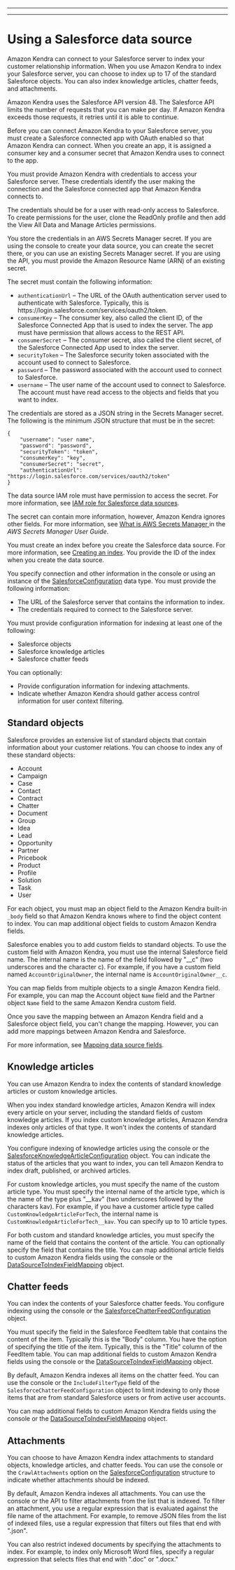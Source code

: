--------

--------

# Using a Salesforce data source<a name="data-source-salesforce"></a>

Amazon Kendra can connect to your Salesforce server to index your customer relationship information\. When you use Amazon Kendra to index your Salesforce server, you can choose to index up to 17 of the standard Salesforce objects\. You can also index knowledge articles, chatter feeds, and attachments\.

Amazon Kendra uses the Salesforce API version 48\. The Salesforce API limits the number of requests that you can make per day\. If Amazon Kendra exceeds those requests, it retries until it is able to continue\.

Before you can connect Amazon Kendra to your Salesforce server, you must create a Salesforce connected app with OAuth enabled so that Amazon Kendra can connect\. When you create an app, it is assigned a consumer key and a consumer secret that Amazon Kendra uses to connect to the app\.

You must provide Amazon Kendra with credentials to access your Salesforce server\. These credentials identify the user making the connection and the Salesforce connected app that Amazon Kendra connects to\.

The credentials should be for a user with read\-only access to Salesforce\. To create permissions for the user, clone the ReadOnly profile and then add the View All Data and Manage Articles permissions\.

You store the credentials in an AWS Secrets Manager secret\. If you are using the console to create your data source, you can create the secret there, or you can use an existing Secrets Manager secret\. If you are using the API, you must provide the Amazon Resource Name \(ARN\) of an existing secret\.

The secret must contain the following information:
+ `authenticationUrl` – The URL of the OAuth authentication server used to authenticate with Salesforce\. Typically, this is https://login\.salesforce\.com/services/oauth2/token\.
+ `consumerKey` – The consumer key, also called the client ID, of the Salesforce Connected App that is used to index the server\. The app must have permission that allows access to the REST API\.
+ `consumerSecret` – The consumer secret, also called the client secret, of the Salesforce Connected App used to index the server\.
+ `securityToken` – The Salesforce security token associated with the account used to connect to Salesforce\.
+ `password` – The password associated with the account used to connect to Salesforce\.
+ `username` – The user name of the account used to connect to Salesforce\. The account must have read access to the objects and fields that you want to index\.

The credentials are stored as a JSON string in the Secrets Manager secret\. The following is the minimum JSON structure that must be in the secret:

```
{
    "username": "user name",
    "password": "password",
    "securityToken": "token",
    "consumerKey": "key",
    "consumerSecret": "secret",
    "authenticationUrl": "https://login.salesforce.com/services/oauth2/token"
}
```

The data source IAM role must have permission to access the secret\. For more information, see [IAM role for Salesforce data sources](iam-roles.md#iam-roles-ds-sf)\.

The secret can contain more information, however, Amazon Kendra ignores other fields\. For more information, see [ What is AWS Secrets Manager ](https://docs.aws.amazon.com/secretsmanager/latest/userguide/intro.html) in the *AWS Secrets Manager User Guide*\.

You must create an index before you create the Salesforce data source\. For more information, see [Creating an index](create-index.md)\. You provide the ID of the index when you create the data source\.

You specify connection and other information in the console or using an instance of the [SalesforceConfiguration](API_SalesforceConfiguration.md) data type\. You must provide the following information: 
+ The URL of the Salesforce server that contains the information to index\.
+ The credentials required to connect to the Salesforce server\.

You must provide configuration information for indexing at least one of the following:
+ Salesforce objects
+ Salesforce knowledge articles
+ Salesforce chatter feeds

You can optionally:
+ Provide configuration information for indexing attachments\.
+ Indicate whether Amazon Kendra should gather access control information for user context filtering\.

## Standard objects<a name="salesforce-standard-objects"></a>

Salesforce provides an extensive list of standard objects that contain information about your customer relations\. You can choose to index any of these standard objects:
+ Account
+ Campaign
+ Case
+ Contact
+ Contract
+ Chatter
+ Document
+ Group
+ Idea
+ Lead
+ Opportunity
+ Partner
+ Pricebook
+ Product
+ Profile
+ Solution
+ Task
+ User

For each object, you must map an object field to the Amazon Kendra built\-in `_body` field so that Amazon Kendra knows where to find the object content to index\. You can map additional object fields to custom Amazon Kendra fields\. 

Salesforce enables you to add custom fields to standard objects\. To use the custom field with Amazon Kendra, you must use the internal Salesforce field name\. The internal name is the name of the field followed by "\_\_c" \(two underscores and the character c\)\. For example, if you have a custom field named `AccountOriginalOwner`, the internal name is `AccountOriginalOwner__c`\.

You can map fields from multiple objects to a single Amazon Kendra field\. For example, you can map the Account object `Name` field and the Partner object `Name` field to the same Amazon Kendra custom field\.

Once you save the mapping between an Amazon Kendra field and a Salesforce object field, you can't change the mapping\. However, you can add more mappings between Amazon Kendra and Salesforce\.

For more information, see [Mapping data source fields](field-mapping.md)\.

## Knowledge articles<a name="salesforce-knowledge-article"></a>

You can use Amazon Kendra to index the contents of standard knowledge articles or custom knowledge articles\. 

When you index standard knowledge articles, Amazon Kendra will index every article on your server, including the standard fields of custom knowledge articles\. If you index custom knowledge articles, Amazon Kendra indexes only articles of that type\. It won't index the contents of standard knowledge articles\. 

You configure indexing of knowledge articles using the console or the [SalesforceKnowledgeArticleConfiguration](API_SalesforceKnowledgeArticleConfiguration.md) object\. You can indicate the status of the articles that you want to index, you can tell Amazon Kendra to index draft, published, or archived articles\.

For custom knowledge articles, you must specify the name of the custom article type\. You must specify the internal name of the article type, which is the name of the type plus "\_\_kav" \(two underscores followed by the characters kav\)\. For example, if you have a customer article type called `CustomKnowledgeArticleForTech`, the internal name is `CustomKnowledgeArticleForTech__kav`\. You can specify up to 10 article types\.

For both custom and standard knowledge articles, you must specify the name of the field that contains the content of the article\. You can optionally specify the field that contains the title\. You can map additional article fields to custom Amazon Kendra fields using the console or the [DataSourceToIndexFieldMapping](API_DataSourceToIndexFieldMapping.md) object\.

## Chatter feeds<a name="salesforce-chatter-feeds"></a>

You can index the contents of your Salesforce chatter feeds\. You configure indexing using the console or the [SalesforceChatterFeedConfiguration](API_SalesforceChatterFeedConfiguration.md) object\. 

You must specify the field in the Salesforce FeedItem table that contains the content of the item\. Typically this is the "Body" column\. You have the option of specifying the title of the item\. Typically, this is the "Title" column of the FeedItem table\. You can map additional fields to custom Amazon Kendra fields using the console or the [DataSourceToIndexFieldMapping](API_DataSourceToIndexFieldMapping.md) object\.

By default, Amazon Kendra indexes all items on the chatter feed\. You can use the console or the `IncludeFilterType` field of the `SalesforceChatterFeedConfiguration` object to limit indexing to only those items that are from standard Salesforce users or from active user accounts\.

You can map additional fields to custom Amazon Kendra fields using the console or the [DataSourceToIndexFieldMapping](API_DataSourceToIndexFieldMapping.md) object\.

## Attachments<a name="salesforce-attachments"></a>

You can choose to have Amazon Kendra index attachments to standard objects, knowledge articles, and chatter feeds\. You can use the console or the `CrawlAttachments` option on the [SalesforceConfiguration](API_SalesforceConfiguration.md) structure to indicate whether attachments should be indexed\.

By default, Amazon Kendra indexes all attachments\. You can use the console or the API to filter attachments from the list that is indexed\. To filter an attachment, you use a regular expression that is evaluated against the file name of the attachment\. For example, to remove JSON files from the list of indexed files, use a regular expression that filters out files that end with "\.json"\.

You can also restrict indexed documents by specifying the attachments to index\. For example, to index only Microsoft Word files, specify a regular expression that selects files that end with "\.doc" or "\.docx\."